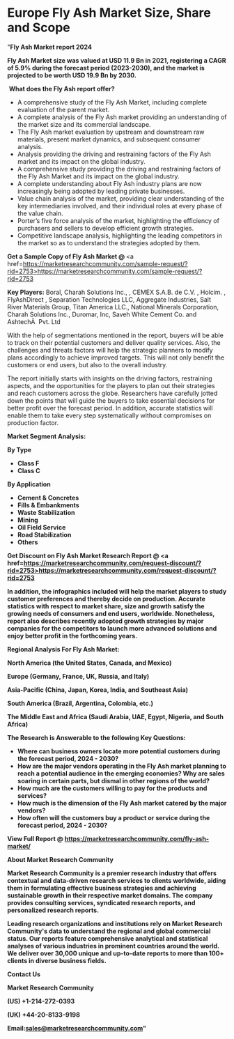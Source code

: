 # Europe Fly Ash Market Size, Share and Scope
"<strong>Fly Ash Market report 2024</strong>

<strong>Fly Ash Market size was valued at USD 11.9 Bn in 2021, registering a CAGR of 5.9% during the forecast period (2023-2030), and the market is projected to be worth USD 19.9 Bn by 2030.</strong>

 <strong><b>What does the Fly Ash report offer?</b></strong>
<ul>
  <li>A comprehensive study of the Fly Ash Market, including complete evaluation of the parent market.</li>
  <li>A complete analysis of the Fly Ash market providing an understanding of the market size and its commercial landscape.</li>
  <li>The Fly Ash market evaluation by upstream and downstream raw materials, present market dynamics, and subsequent consumer analysis.</li>
  <li>Analysis providing the driving and restraining factors of the Fly Ash market and its impact on the global industry.</li>
  <li>A comprehensive study providing the driving and restraining factors of the Fly Ash Market and its impact on the global industry.</li>
  <li>A complete understanding about Fly Ash industry plans are now increasingly being adopted by leading private businesses.</li>
  <li>Value chain analysis of the market, providing clear understanding of the key intermediaries involved, and their individual roles at every phase of the value chain.</li>
  <li>Porter’s five force analysis of the market, highlighting the efficiency of purchasers and sellers to develop efficient growth strategies.</li>
  <li>Competitive landscape analysis, highlighting the leading competitors in the market so as to understand the strategies adopted by them.</li>
</ul>

<strong>Get a Sample Copy of Fly Ash Market @ </strong><a href=https://marketresearchcommunity.com/sample-request/?rid=2753><u>https://marketresearchcommunity.com/sample-request/?rid=2753</u></a>

<strong>Key Players:</strong> 
Boral, Charah Solutions Inc., , CEMEX S.A.B. de C.V. , Holcim. , FlyAshDirect , Separation Technologies LLC, Aggregate Industries, Salt River Materials Group, Titan America LLC., National Minerals Corporation, Charah Solutions Inc., Duromar, Inc, Saveh White Cement Co. and AshtechÂ  Pvt. Ltd

With the help of segmentations mentioned in the report, buyers will be able to track on their potential customers and deliver quality services. Also, the challenges and threats factors will help the strategic planners to modify plans accordingly to achieve improved targets. This will not only benefit the customers or end users, but also to the overall industry.

The report initially starts with insights on the driving factors, restraining aspects, and the opportunities for the players to plan out their strategies and reach customers across the globe. Researchers have carefully jotted down the points that will guide the buyers to take essential decisions for better profit over the forecast period. In addition, accurate statistics will enable them to take every step systematically without compromises on production factor.

<strong>Market Segment Analysis:</strong>


<strong><strong>By Type</strong></h4>
<ul>
 	<li>Class F</li>
 	<li>Class C</li>
</ul>
<strong><strong>By Application</strong></h4>
<ul>
 	<li>Cement &amp; Concretes</li>
 	<li>Fills &amp; Embankments</li>
 	<li>Waste Stabilization</li>
 	<li>Mining</li>
 	<li>Oil Field Service</li>
 	<li>Road Stabilization</li>
 	<li>Others</li>
</ul>

<strong>Get Discount on Fly Ash Market Research Report @ </b></strong><a href=https://marketresearchcommunity.com/request-discount/?rid=2753><u>https://marketresearchcommunity.com/request-discount/?rid=2753</u></a>

In addition, the infographics included will help the market players to study customer preferences and thereby decide on production. Accurate statistics with respect to market share, size and growth satisfy the growing needs of consumers and end users, worldwide. Nonetheless, report also describes recently adopted growth strategies by major companies for the competitors to launch more advanced solutions and enjoy better profit in the forthcoming years.

<strong>Regional Analysis For Fly Ash Market:</strong>

<strong>North America</strong> (the United States, Canada, and Mexico)

<strong>Europe</strong> (Germany, France, UK, Russia, and Italy)

<strong>Asia-Pacific</strong> (China, Japan, Korea, India, and Southeast Asia)

<strong>South America</strong> (Brazil, Argentina, Colombia, etc.)

<strong>The Middle East and Africa</strong> (Saudi Arabia, UAE, Egypt, Nigeria, and South Africa)

<strong>The Research is Answerable to the following Key Questions:</strong>
<ul>
 	<li>Where can business owners locate more potential customers during the forecast period, 2024 - 2030?</li>
 	<li>How are the major vendors operating in the Fly Ash market planning to reach a potential audience in the emerging economies? Why are sales soaring in certain parts, but dismal in other regions of the world?</li>
 	<li>How much are the customers willing to pay for the products and services?</li>
 	<li>How much is the dimension of the Fly Ash market catered by the major vendors?</li>
 	<li>How often will the customers buy a product or service during the forecast period, 2024 - 2030?</li>
</ul>

<strong>View Full Report @</strong> <a href=https://marketresearchcommunity.com/fly-ash-market/>https://marketresearchcommunity.com/fly-ash-market/</a>

<strong>About Market Research Community</strong>

Market Research Community is a premier research industry that offers contextual and data-driven research services to clients worldwide, aiding them in formulating effective business strategies and achieving sustainable growth in their respective market domains. The company provides consulting services, syndicated research reports, and personalized research reports.

Leading research organizations and institutions rely on Market Research Community's data to understand the regional and global commercial status. Our reports feature comprehensive analytical and statistical analyses of various industries in prominent countries around the world. We deliver over 30,000 unique and up-to-date reports to more than 100+ clients in diverse business fields.

<strong>Contact Us</strong>

<strong>Market Research Community</strong>

(US) +1-214-272-0393

(UK) +44-20-8133-9198

<strong>Email:</strong>sales@marketresearchcommunity.com"
